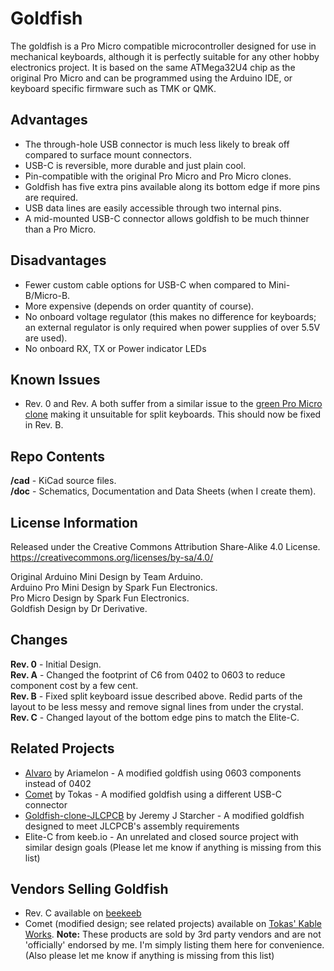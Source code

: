 # Goldfish
The goldfish is a Pro Micro compatible microcontroller designed for use in mechanical keyboards, although it is perfectly suitable for any other hobby electronics project.
It is based on the same ATMega32U4 chip as the original Pro Micro and can be programmed using the Arduino IDE, or keyboard specific firmware such as TMK or QMK.

## Advantages
* The through-hole USB connector is much less likely to break off compared to surface mount connectors.
* USB-C is reversible, more durable and just plain cool.
* Pin-compatible with the original Pro Micro and Pro Micro clones.
* Goldfish has five extra pins available along its bottom edge if more pins are required.
* USB data lines are easily accessible through two internal pins.
* A mid-mounted USB-C connector allows goldfish to be much thinner than a Pro Micro.

## Disadvantages
* Fewer custom cable options for USB-C when compared to Mini-B/Micro-B.
* More expensive (depends on order quantity of course).
* No onboard voltage regulator (this makes no difference for keyboards; an external regulator is only required when power supplies of over 5.5V are used).
* No onboard RX, TX or Power indicator LEDs

## Known Issues
* Rev. 0 and Rev. A both suffer from a similar issue to the [green Pro Micro clone](http://www.40percent.club/2017/09/green-pro-micro.html) making it unsuitable for split keyboards. This should now be fixed in Rev. B.

## Repo Contents
**/cad** - KiCad source files.  
**/doc** - Schematics, Documentation and Data Sheets (when I create them).  

## License Information
Released under the Creative Commons Attribution Share-Alike 4.0 License.  
https://creativecommons.org/licenses/by-sa/4.0/  

Original Arduino Mini Design by Team Arduino.  
Arduino Pro Mini Design by Spark Fun Electronics.  
Pro Micro Design by Spark Fun Electronics.  
Goldfish Design by Dr Derivative.  
   
## Changes
**Rev. 0** - Initial Design.  
**Rev. A** - Changed the footprint of C6 from 0402 to 0603 to reduce component cost by a few cent.  
**Rev. B** - Fixed split keyboard issue described above. Redid parts of the layout to be less messy and remove signal lines from under the crystal.  
**Rev. C** - Changed layout of the bottom edge pins to match the Elite-C.  

## Related Projects
* [Alvaro](https://github.com/Ariamelon/Alvaro) by Ariamelon - A modified goldfish using 0603 components instead of 0402
* [Comet](https://github.com/vattern/comet) by Tokas - A modified goldfish using a different USB-C connector
* [Goldfish-clone-JLCPCB](https://github.com/JeremyJStarcher/Goldfish-clone-JLCPCB) by Jeremy J Starcher - A modified goldfish designed to meet JLCPCB's assembly requirements
* Elite-C from keeb.io - An unrelated and closed source project with similar design goals
(Please let me know if anything is missing from this list)

## Vendors Selling Goldfish
* Rev. C available on [beekeeb](https://shop.beekeeb.com/product/goldfish-rev-c-open-source-pro-micro-replacement/)
* Comet (modified design; see related projects) available on [Tokas' Kable Works](https://shop.tokas.co.uk/product/comet-usb-c-microcontroller/).
**Note:** These products are sold by 3rd party vendors and are not 'officially' endorsed by me. I'm simply listing them here for convenience.
(Also please let me know if anything is missing from this list)

